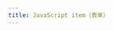 ```yaml
---
title: JavaScript item（表单）
---
```


<code src="../../flow-models/form-javascript-item/index.tsx"></code>

